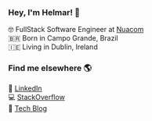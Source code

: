 ### Hey, I'm Helmar! 👋

🤓 FullStack Software Engineer at [Nuacom](http://nuacom.io/) <br>
🇧🇷 Born in Campo Grande, Brazil <br>
🇮🇪 Living in Dublin, Ireland

### Find me elsewhere 🌎

💼  [LinkedIn](https://www.linkedin.com/in/helmarjunior) <br>
💻  [StackOverflow](https://stackoverflow.com/cv/helmarjunior) <br>
📝  [Tech Blog](https://dev.to/helmarjunior)
